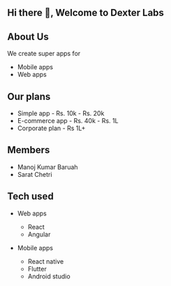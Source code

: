 ## Hi there 👋, Welcome to **Dexter Labs**

## About Us
We create super apps for
- Mobile apps
- Web apps

## Our plans
- Simple app - Rs. 10k - Rs. 20k
- E-commerce app - Rs. 40k - Rs. 1L
- Corporate plan - Rs 1L+

## Members
- Manoj Kumar Baruah
- Sarat Chetri

## Tech used
- Web apps
  - React
  - Angular
 
- Mobile apps
  - React native
  - Flutter
  - Android studio 
